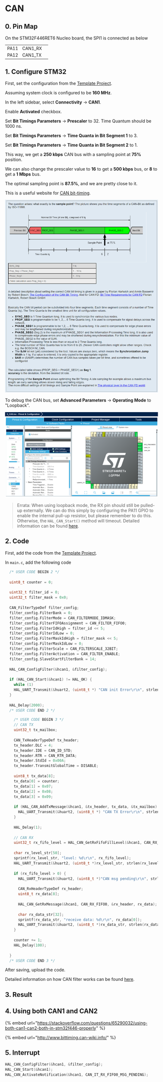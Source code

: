 # CAN

## 0. Pin Map

On the STM32F446RET6 Nucleo board, the SPI1 is connected as below

|      |          |   |
| ---- | -------- | - |
| PA11 | CAN1\_RX |   |
| PA12 | CAN1\_TX |   |

## 1. Configure STM32

First, set the configuration from the [Template Project](https://notes.tk233.xyz/stm32/0.-template-project).

Assuming system clock is configured to be **160 MHz**.

In the left sidebar, select **Connectivity** -> **CAN1**.

Enable **Activated** checkbox.

Set **Bit Timings Parameters** -> **Prescaler** to 32. Time Quantum should be 1000 ns.

Set **Bit Timings Parameters** -> **Time Quanta in Bit Segment 1** to 3.

Set **Bit Timings Parameters** -> **Time Quanta in Bit Segment 2** to 1.

This way, we get a **250 kbps** CAN bus with a sampling point at **75%** position.

We can also change the prescaler value to **16** to get a **500 kbps** bus, or **8** to get a **1 Mbps** bus.

The optimal sampling point is **87.5%**, and we are pretty close to it.

This is a useful website for [CAN bit-timing](http://www.bittiming.can-wiki.info/).

![](<../../.gitbook/assets/image (5) (1) (1) (1) (1) (1) (1) (1) (1) (1).png>)

To debug the CAN bus, set **Advanced Parameters** -> **Operating Mode** to "Loopback".

![](<../../.gitbook/assets/image (142).png>)

> Errata: When using loopback mode, the RX pin should still be pulled-up externally. We can do this simply by configuring the PA11 GPIO to enable the internal pull-up resistor, but please remember to do this. Otherwise, the `HAL_CAN_Start()` method will timeout. Detailed information can be found [here](https://electronics.stackexchange.com/questions/353005/can-initialization-timeout-error-in-stm32f4).

## 2. Code

First, add the code from the [Template Project](https://notes.tk233.xyz/stm32/0.-template-project).

In `main.c`, add the following code

```c
  /* USER CODE BEGIN 2 */

  uint8_t counter = 0;

  uint32_t filter_id = 0;
  uint32_t filter_mask = 0x0;

  CAN_FilterTypeDef filter_config;
  filter_config.FilterBank = 0;
  filter_config.FilterMode = CAN_FILTERMODE_IDMASK;
  filter_config.FilterFIFOAssignment = CAN_FILTER_FIFO0;
  filter_config.FilterIdHigh = filter_id << 5;
  filter_config.FilterIdLow = 0;
  filter_config.FilterMaskIdHigh = filter_mask << 5;
  filter_config.FilterMaskIdLow = 0;
  filter_config.FilterScale = CAN_FILTERSCALE_32BIT;
  filter_config.FilterActivation = CAN_FILTER_ENABLE;
  filter_config.SlaveStartFilterBank = 14;

  HAL_CAN_ConfigFilter(&hcan1, &filter_config);

  if (HAL_CAN_Start(&hcan1) != HAL_OK) {
    while (1)
    HAL_UART_Transmit(&huart2, (uint8_t *) "CAN init Error\r\n", strlen("CAN init Error\r\n"), 100);
  }

  HAL_Delay(2000);
  /* USER CODE END 2 */
```

```c
    /* USER CODE BEGIN 3 */
    // CAN TX
    uint32_t tx_mailbox;

    CAN_TxHeaderTypeDef tx_header;
    tx_header.DLC = 4;
    tx_header.IDE = CAN_ID_STD;
    tx_header.RTR = CAN_RTR_DATA;
    tx_header.StdId = 0x00A;
    tx_header.TransmitGlobalTime = DISABLE;

    uint8_t tx_data[8];
    tx_data[0] = counter;
    tx_data[1] = 0x07;
    tx_data[2] = 0x08;
    tx_data[3] = 0x09;

    if (HAL_CAN_AddTxMessage(&hcan1, &tx_header, tx_data, &tx_mailbox) != HAL_OK) {
      HAL_UART_Transmit(&huart2, (uint8_t *) "CAN TX Error\r\n", strlen("CAN TX Error\r\n"), 100);
    }

    HAL_Delay(1);

    // CAN RX
    uint32_t rx_fifo_level = HAL_CAN_GetRxFifoFillLevel(&hcan1, CAN_RX_FIFO0) || HAL_CAN_GetRxFifoFillLevel(&hcan1, CAN_RX_FIFO1);

    char rx_level_str[50];
    sprintf(rx_level_str, "level: %d\r\n", rx_fifo_level);
    HAL_UART_Transmit(&huart2, (uint8_t *)rx_level_str, strlen(rx_level_str), 100);

    if (rx_fifo_level > 0) {
      HAL_UART_Transmit(&huart2, (uint8_t *)"CAN msg pending\r\n", strlen("CAN msg pending\r\n"), 100);

      CAN_RxHeaderTypeDef rx_header;
      uint8_t rx_data[8];

      HAL_CAN_GetRxMessage(&hcan1, CAN_RX_FIFO0, &rx_header, rx_data);

      char rx_data_str[32];
      sprintf(rx_data_str, "receive data: %d\r\n", rx_data[0]);
      HAL_UART_Transmit(&huart2, (uint8_t *)rx_data_str, strlen(rx_data_str), 100);
    }

    counter += 1;
    HAL_Delay(100);

  }
  /* USER CODE END 3 */
```

After saving, upload the code.

Detailed information on how CAN filter works can be found [here](https://schulz-m.github.io/2017/03/23/stm32-can-id-filter/).

## 3. Result

## 4. Using both CAN1 and CAN2

{% embed url="https://stackoverflow.com/questions/65290032/using-both-can1-can2-both-in-stm32f446-properly" %}

{% embed url="http://www.bittiming.can-wiki.info/" %}

## 5. Interrupt

```c
HAL_CAN_ConfigFilter(&hcan1, &filter_config);
HAL_CAN_Start(&hcan1);
HAL_CAN_ActivateNotification(&hcan1, CAN_IT_RX_FIFO0_MSG_PENDING);
```
